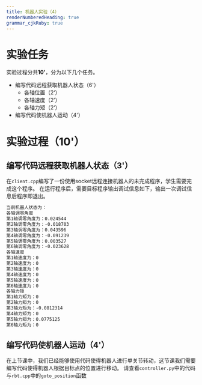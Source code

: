 ```yaml
---
title: 机器人实验（4）
renderNumberedHeading: true
grammar_cjkRuby: true
---
```


# 实验任务
实验过程分共**10'**，分为以下几个任务。
- 编写代码远程获取机器人状态（6'）
	- 各轴位置（2‘）
	- 各轴速度（2’）
	- 各轴力矩（2‘）
- 编写代码使机器人运动（4'）

# 实验过程（10'）
## 编写代码远程获取机器人状态（3'）
在`client.cpp`编写了一份使用socket远程连接机器人的未完成程序，学生需要完成这个程序。
在运行程序后，需要目标程序输出调试信息如下，输出一次调试信息后程序即退出。
``` bash
当前机器人状态为：
各轴调零角度
第1轴调零角度为：0.024544
第2轴调零角度为：-0.018703
第3轴调零角度为：0.043596
第4轴调零角度为：-0.091239
第5轴调零角度为：0.003527
第6轴调零角度为：-0.023628
各轴速度
第1轴速度为：0
第2轴速度为：0
第3轴速度为：0
第4轴速度为：0
第5轴速度为：0
第6轴速度为：0
各轴力矩
第1轴力矩为：0
第2轴力矩为：0
第3轴力矩为：-0.0812314
第4轴力矩为：0
第5轴力矩为：0.0775125
第6轴力矩为：0
```



## 编写代码使机器人运动（4'）

在上节课中，我们已经能够使用代码使得机器人进行单关节转动，这节课我们需要编写代码使得机器人根据目标点的位置进行移动。
请查看`controller.py`中的代码与`rbt.cpp`中的`goto_position`函数
